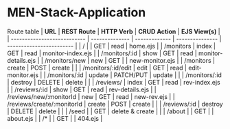 # MEN-Stack-Application
Route table
|       **URL**               | **REST Route** | **HTTP Verb** | **CRUD Action** |   **EJS View(s)**        |
| --------------------------- | -------------- | ------------- | --------------- | ------------------------ |
| /                           |                | GET           | read            | home.ejs                 |
| /monitors                   | index          | GET           | read            | monitor-index.ejs        |
| /monitors/:id               | show           | GET           | read            | monitor-details.ejs      |
| /monitors/new               | new            | GET           |                 | new-monitor.ejs          |
| /monitors                   | create         | POST          | create          |                          |
| /monitors/:id/edit          | edit           | GET           | read            | edit-monitor.ejs         |
| /monitors/:id               | update         | PATCH/PUT     | update          |                          |
| /monitors/:id               | destroy        | DELETE        | delete          |                          |
| /reviews/                   | index          | GET           | read            | rev-index.ejs            |
| /reviews/:id                | show           | GET           | read            | rev-details.ejs          |
| /reviews/new/:monitorId     | new            | GET           | read            | new-rev.ejs              |
| /reviews/create/:monitorId  | create         | POST          | create          |                          |
| /reviews/:id                | destroy        | DELETE        | delete          |                          |
| /seed                       |                | GET           | delete & create |                          |
| /about                      |                | GET           |                 | about.ejs                |
| /*                          |                | GET           |                 | 404.ejs                  |
